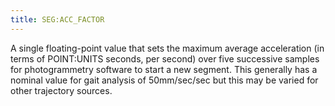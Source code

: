 ```yaml
---
title: SEG:ACC_FACTOR
---
```


A single floating-point value that sets the maximum average acceleration (in terms of POINT:UNITS seconds, per second) over five successive samples for photogrammetry software to start a new segment.  This generally has a nominal value for gait analysis of 50mm/sec/sec but this may be varied for other trajectory sources.
